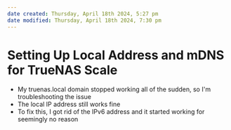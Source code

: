 ```yaml
---
date created: Thursday, April 18th 2024, 5:27 pm
date modified: Thursday, April 18th 2024, 7:30 pm
---
```


# Setting Up Local Address and mDNS for TrueNAS Scale
- My truenas.local domain stopped working all of the sudden, so I'm troubleshooting the issue
- The local IP address still works fine
- To fix this, I got rid of the IPv6 address and it started working for seemingly no reason